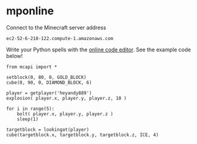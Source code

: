 # mponline

Connect to the Minecraft server address

    ec2-52-6-218-122.compute-1.amazonaws.com

Write your Python spells with the <a href="http://ec2-52-6-218-122.compute-1.amazonaws.com/" target="_blank">online code editor</a>. See the example code below!

    from mcapi import *
    
    setblock(0, 80, 0, GOLD_BLOCK)
    cube(0, 90, 0, DIAMOND_BLOCK, 6)
    
    player = getplayer('heyandy889')
    explosion( player.x, player.y, player.z, 10 )
    
    for i in range(5):
        bolt( player.x, player.y, player.z )
        sleep(1)
    
    targetblock = lookingat(player)
    cube(targetblock.x, targetblock.y, targetblock.z, ICE, 4)
    
